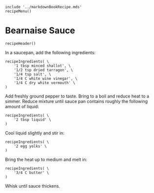 ~~~ markdown-script
include '../markdownBookRecipe.mds'
recipeMenu()
~~~

# Bearnaise Sauce

~~~ markdown-script
recipeHeader()
~~~

In a saucepan, add the following ingredients:

~~~ markdown-script
recipeIngredients( \
    '1 tbsp minced shallot', \
    '1/2 tsp dried tarragon', \
    '1/4 tsp salt', \
    '1/4 C white wine vinegar', \
    '1/4 C dry white vermouth' \
)
~~~

Add freshly ground pepper to taste. Bring to a boil and reduce heat to a simmer. Reduce mixture
until sauce pan contains roughly the following amount of liquid:

~~~ markdown-script
recipeIngredients( \
    '2 tbsp liquid' \
)
~~~

Cool liquid slightly and stir in:

~~~ markdown-script
recipeIngredients( \
    '2 egg yolks' \
)
~~~

Bring the heat up to medium and melt in:

~~~ markdown-script
recipeIngredients( \
    '3/4 C butter' \
)
~~~

Whisk until sauce thickens.
